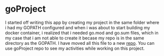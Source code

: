 # goProject

I started off writing this app by creating my project in the same folder where i had my GOPATH configured and when i was about to start building my docker container, i realized that i needed go.mod and go.sum files, which in my case that i am not able to create it becase my repo is in the same directory as the GOPATH. I have moved all this file to a new [repo](https://github.com/hailetotaw/slackBot). You can use goProject repo to see my activities while working on this project.
